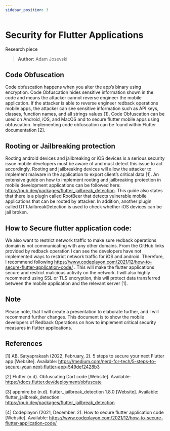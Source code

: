 ```yaml
---
sidebar_position: 3
---
```


# Security for Flutter Applications

Research piece

> **Author:** Adam Josevski

## Code Obfuscation
Code obfuscation happens when you alter the app’s binary using encryption. Code Obfuscation hides sensitive information shown in the code and means the attacker cannot reverse engineer the mobile application. If the attacker is able to reverse engineer redback operations mobile apps, the attacker can see sensitive information such as API keys, classes, function names, and all strings values [1]. Code Obfuscation can be used on Android, iOS, and MacOS and to secure flutter mobile apps using obfuscation. Implementing code obfuscation can be found within Flutter documentation [2].

## Rooting or Jailbreaking protection

Rooting android devices and jailbreaking or iOS devices is a serious security issue mobile developers must be aware of and must detect this issue to act accordingly. Rooting and jailbreaking devices will allow the attacker to implement malware in the application to export client’s critical data [1]. 
An extensive guide on how to implement rooting and jailbreaking protection in mobile development applications can be followed here: https://pub.dev/packages/flutter_jailbreak_detection. This guide also states that there is a plugin called RootBeer that detects vulnerable mobile applications that can be rooted by attacker. In addition, another plugin called DTTJailbreakDetection is used to check whether iOS devices can be jail broken.

## How to Secure flutter application code:

We also want to restrict network traffic to make sure redback operations domain is not communicating with any other domains. From the GitHub links provided by redback operation I can see the developers have not implemented ways to restrict network traffic for iOS and android. Therefore, I recommend following https://www.codeplayon.com/2021/12/how-to-secure-flutter-application-code/ . This will make the flutter applications secure and restrict malicious activity on the network. I will also highly recommend using SSL or TLS encryption, this will protect data transferred between the mobile application and the relevant server [1]. 

## Note
Please note, that I will create a presentation to elaborate further, and I will recommend further changes. This document is to show the mobile developers of Redback Operations on how to implement critical security measures in flutter applications. 

## References

[1] AB. Satyaprakash (2022, February, 2). 5 steps to secure your next Flutter app [Website]. Available: https://medium.com/nerd-for-tech/5-steps-to-secure-your-next-flutter-app-549def2428b3   

[2] Flutter (n.d). Obfuscating Dart code [Website]. Available: https://docs.flutter.dev/deployment/obfuscate 

[3] appmire.be (n.d). flutter_jailbreak_detection 1.8.0 [Website]. Available: flutter_jailbreak_detection: https://pub.dev/packages/flutter_jailbreak_detection
 
[4] Codeplayon (2021, December. 2). How to secure flutter application code [Website]. Available: https://www.codeplayon.com/2021/12/how-to-secure-flutter-application-code/ 

